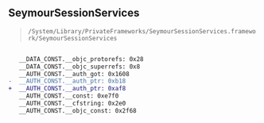 ## SeymourSessionServices

> `/System/Library/PrivateFrameworks/SeymourSessionServices.framework/SeymourSessionServices`

```diff

   __DATA_CONST.__objc_protorefs: 0x28
   __DATA_CONST.__objc_superrefs: 0x8
   __AUTH_CONST.__auth_got: 0x1608
-  __AUTH_CONST.__auth_ptr: 0xb18
+  __AUTH_CONST.__auth_ptr: 0xaf8
   __AUTH_CONST.__const: 0xe7f0
   __AUTH_CONST.__cfstring: 0x2e0
   __AUTH_CONST.__objc_const: 0x2f68

```
